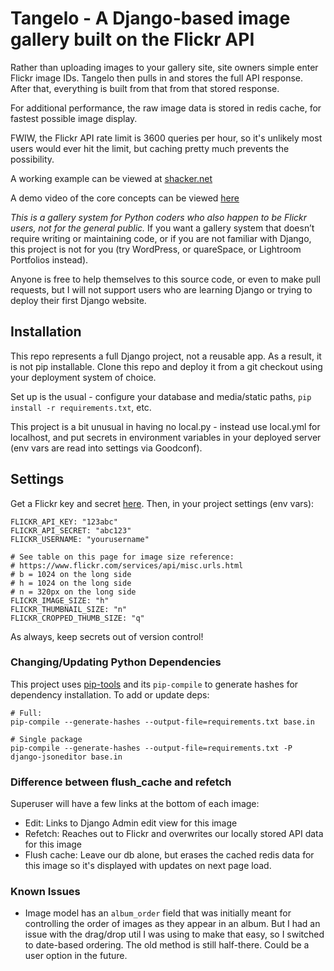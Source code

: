 # Tangelo - A Django-based image gallery built on the Flickr API

Rather than uploading images to your gallery site, site owners simple enter Flickr image IDs. Tangelo then pulls in and stores the full API response. After that, everything is built from that from that stored response.

For additional performance, the raw image data is stored in redis cache, for fastest possible image display.

FWIW, the Flickr API rate limit is 3600 queries per hour, so it's unlikely most users would ever hit the limit, but caching pretty much prevents the possibility.

A working example can be viewed at [shacker.net](https://shacker.net)

A demo video of the core concepts can be viewed [here](https://www.youtube.com/watch?v=K5676XDifrs)

*This is a gallery system for Python coders who also happen to be Flickr users, not for the
general public.* If you want a gallery system that doesn’t require writing or maintaining code, or if you are not familiar with Django, this project is not for you (try WordPress, or  quareSpace, or Lightroom Portfolios instead).

Anyone is free to help themselves to this source code, or even to make pull requests, but I will not support users who are learning Django or trying to deploy their first Django website.

## Installation
This repo represents a full Django project, not a reusable app. As a result, it is not pip
installable. Clone this repo and deploy it from a git checkout using your deployment system of
choice.

Set up is the usual - configure your database and media/static paths, `pip install -r requirements.txt`, etc.

This project is a bit unusual in having no local.py - instead use local.yml for localhost, and put
secrets in environment variables in your deployed server (env vars are read into settings via Goodconf).

## Settings
Get a Flickr key and secret [here](https://www.flickr.com/services/api/misc.api_keys.html). Then, in your project settings (env vars):

```
FLICKR_API_KEY: "123abc"
FLICKR_API_SECRET: "abc123"
FLICKR_USERNAME: "yourusername"

# See table on this page for image size reference:
# https://www.flickr.com/services/api/misc.urls.html
# b = 1024 on the long side
# h = 1024 on the long side
# n = 320px on the long side
FLICKR_IMAGE_SIZE: "h"
FLICKR_THUMBNAIL_SIZE: "n"
FLICKR_CROPPED_THUMB_SIZE: "q"
```

As always, keep secrets out of version control!

### Changing/Updating Python Dependencies

This project uses [pip-tools](https://pypi.org/project/pip-tools/) and its `pip-compile` to generate hashes for dependency installation. To add or update deps:

```
# Full:
pip-compile --generate-hashes --output-file=requirements.txt base.in

# Single package
pip-compile --generate-hashes --output-file=requirements.txt -P django-jsoneditor base.in
```

### Difference between flush_cache and refetch

Superuser will have a few links at the bottom of each image:

- Edit: Links to Django Admin edit view for this image
- Refetch: Reaches out to Flickr and overwrites our locally stored API data for this image
- Flush cache: Leave our db alone, but erases the cached redis data for this image so it's
  displayed with updates on next page load.

### Known Issues

- Image model has an `album_order` field that was initially meant for controlling the order of images as they appear in an album. But I had an issue with the drag/drop util I was using to make that easy, so I switched to date-based ordering. The old method is still half-there. Could be a user option in the future.

